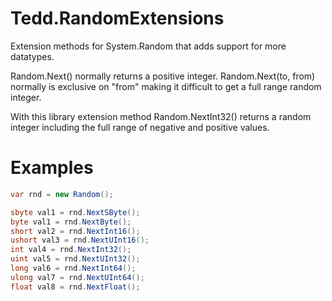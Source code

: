 # Tedd.RandomExtensions
Extension methods for System.Random that adds support for more datatypes.

Random.Next() normally returns a positive integer.
Random.Next(to, from) normally is exclusive on "from" making it difficult to get a full range random integer.

With this library extension method Random.NextInt32() returns a random integer including the full range of negative and positive values.

# Examples
```csharp
var rnd = new Random();

sbyte val1 = rnd.NextSByte();
byte val1 = rnd.NextByte();
short val2 = rnd.NextInt16();
ushort val3 = rnd.NextUInt16();
int val4 = rnd.NextInt32();
uint val5 = rnd.NextUInt32();
long val6 = rnd.NextInt64();
ulong val7 = rnd.NextUInt64();
float val8 = rnd.NextFloat();
```
